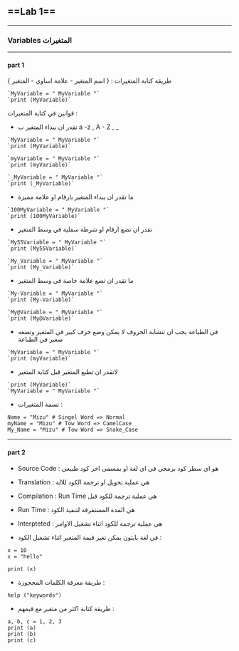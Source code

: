 ## ==Lab 1==
---
### **Variables المتغيرات**
---
#### **part 1**

طريقة كتابة المتغيرات :
{ اسم المتغير - علامة اساوي - المتغير }
```
`MyVariable = " MyVariable "`
`print (MyVariable)`
```

قوانين في كتابة المتغيرات :
- تقدر ان يبداء المتغير ب a -z , A - Z , _
```
`MyVariable = " MyVariable "`
`print (MyVariable)`

`myVariable = " MyVariable "`
`print (myVariable)`

`_MyVariable = " MyVariable "`
`print (_MyVariable)`
```
- ما تقدر ان يبداء المتغير بارقام او علامة مميزة
```
`100MyVariable = " MyVariable "`
`print (100MyVariable)`
```
- تقدر ان تضع ارقام او شرطة سفلية في وسط المتغير
```
`My55Variable = " MyVariable "`
`print (My55Variable)`

`My_Variable = " MyVariable "`
`print (My_Variable)`
```
- ما تقدر ان تضع علامة خاصة في وسط المتغير
```
`My-Variable = " MyVariable "`
`print (My-Variable)`

`My@Variable = " MyVariable "`
`print (My@Variable)`
```
- في الطباعة يجب ان تتشابة الحروف لا يمكن وضع حرف كبير في المتغير وتضعه صغير في الطباعة
```
`MyVariable = " MyVariable "`
`print (myVariable)`
```
- لاتقدر ان تطبع المتغير قبل كتابة المتغير
```
`print (MyVariable)`
`MyVariable = " MyVariable "`
```
- تسمة المتغيرات :
```
Name = "Mizu" # Singel Word => Normal
myName = "Mizu" # Tow Word => CamelCase
My_Name = "Mizu" # Tow Word => Snake_Case
```

---
#### **part 2**

- Source Code : هو اي سطر كود برمجي في اي لغة او بمسمى اخر كود طبيعي
- Translation : هي عملية تحويل او ترجمة الكود للالة
- Compilation : Run Time هي عملية ترجمة للكود قبل
- Run Time : هي المدة المستقرقة لتنفيذ الكود
- Interpteted : هي عملية ترجمة للكود اثناء تشغيل الاوامر

- في لغة بايثون يمكن تغير قيمة المتغير اثناء تشغيل الكود :
```
x = 10
x = "hello"

print (x)
```
- طريقة معرفة الكلمات المحجوزة :
```
help ("keywords")
```
- طريقة كتابة اكثر من متغير مع قيمهم :
```
a, b, c = 1, 2, 3
print (a)
print (b)
print (c)
```